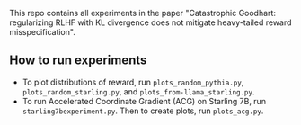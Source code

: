 This repo contains all experiments in the paper "Catastrophic Goodhart: regularizing RLHF with KL divergence does not mitigate heavy-tailed reward misspecification".

## How to run experiments


* To plot distributions of reward, run `plots_random_pythia.py`, `plots_random_starling.py`, and `plots_from-llama_starling.py`.
* To run Accelerated Coordinate Gradient (ACG) on Starling 7B, run `starling7bexperiment.py`. Then to create plots, run `plots_acg.py`.